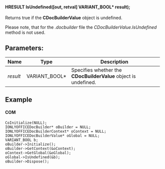 #### HRESULT IsUndefined(\[out, retval] VARIANT\_BOOL\* result);

Returns true if the **CDocBuilderValue** object is undefined.

Please note, that for the *.docbuilder* file the *CDocBuilderValue.IsUndefined* method is not used.

## Parameters:

| Name     | Type            | Description                                                     |
| -------- | --------------- | --------------------------------------------------------------- |
| *result* | VARIANT\_BOOL\* | Specifies whether the **CDocBuilderValue** object is undefined. |

## Example

#### COM

```
CoInitialize(NULL);
IONLYOFFICEDocBuilder* oBuilder = NULL;
IONLYOFFICEDocBuilderContext* oContext = NULL;
IONLYOFFICEDocBuilderValue* oGlobal = NULL;
VARIANT_BOOL b;
oBuilder->Initialize();
oBuilder->GetContext(&oContext);
oContext->GetGlobal(&oGlobal);
oGlobal->IsUndefined(&b);
oBuilder->Dispose();
```
